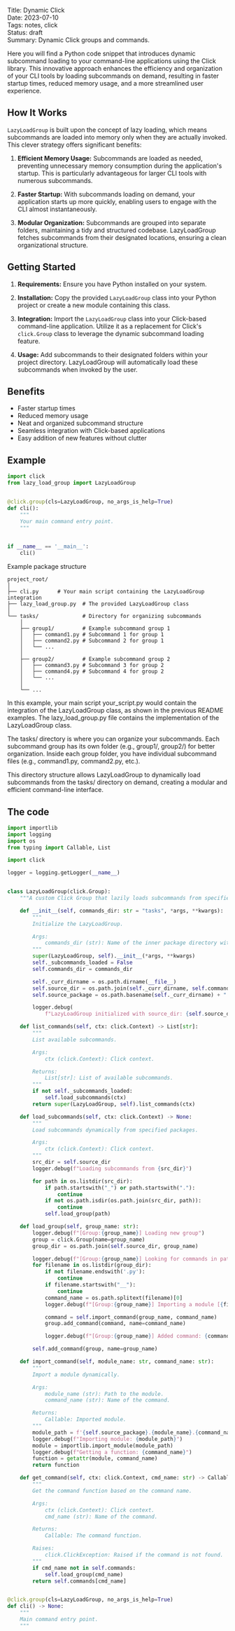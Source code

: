Title: Dynamic Click  
Date: 2023-07-10  
Tags: notes, click  
Status: draft  
Summary: Dynamic Click groups and commands.  

Here you will find a Python code snippet that introduces dynamic subcommand loading to your command-line applications
using the Click
library. This innovative approach enhances the efficiency and organization of your CLI tools by loading subcommands on
demand, resulting in faster startup times, reduced memory usage, and a more streamlined user experience.

## How It Works

`LazyLoadGroup` is built upon the concept of lazy loading, which means subcommands are loaded into memory only when they
are actually invoked. This clever strategy offers significant benefits:

1. **Efficient Memory Usage:** Subcommands are loaded as needed, preventing unnecessary memory consumption during the
   application's startup. This is particularly advantageous for larger CLI tools with numerous subcommands.

2. **Faster Startup:** With subcommands loading on demand, your application starts up more quickly, enabling users to
   engage with the CLI almost instantaneously.

3. **Modular Organization:** Subcommands are grouped into separate folders, maintaining a tidy and structured codebase.
   LazyLoadGroup fetches subcommands from their designated locations, ensuring a clean organizational structure.

## Getting Started

1. **Requirements:** Ensure you have Python installed on your system.

2. **Installation:** Copy the provided `LazyLoadGroup` class into your Python project or create a new module containing
   this class.

3. **Integration:** Import the `LazyLoadGroup` class into your Click-based command-line application. Utilize it as a
   replacement for Click's `click.Group` class to leverage the dynamic subcommand loading feature.

4. **Usage:** Add subcommands to their designated folders within your project directory. LazyLoadGroup will
   automatically load these subcommands when invoked by the user.

## Benefits

- Faster startup times
- Reduced memory usage
- Neat and organized subcommand structure
- Seamless integration with Click-based applications
- Easy addition of new features without clutter

## Example

```python
import click
from lazy_load_group import LazyLoadGroup


@click.group(cls=LazyLoadGroup, no_args_is_help=True)
def cli():
    """
    Your main command entry point.
    """


if __name__ == '__main__':
    cli()

```

Example package structure

```shell
project_root/
│
├── cli.py      # Your main script containing the LazyLoadGroup integration
├── lazy_load_group.py  # The provided LazyLoadGroup class
│
└── tasks/              # Directory for organizing subcommands
    │
    ├── group1/         # Example subcommand group 1
    │   ├── command1.py # Subcommand 1 for group 1
    │   ├── command2.py # Subcommand 2 for group 1
    │   └── ...
    │
    ├── group2/         # Example subcommand group 2
    │   ├── command3.py # Subcommand 3 for group 2
    │   ├── command4.py # Subcommand 4 for group 2
    │   └── ...
    │
    └── ...
```

In this example, your main script your_script.py would contain the integration of the LazyLoadGroup class, as shown in
the previous README examples. The lazy_load_group.py file contains the implementation of the LazyLoadGroup class.

The tasks/ directory is where you can organize your subcommands. Each subcommand group has its own folder (e.g.,
group1/, group2/) for better organization. Inside each group folder, you have individual subcommand files (e.g.,
command1.py, command2.py, etc.).

This directory structure allows LazyLoadGroup to dynamically load subcommands from the tasks/ directory on demand,
creating a modular and efficient command-line interface.

## The code

```python
import importlib
import logging
import os
from typing import Callable, List

import click

logger = logging.getLogger(__name__)


class LazyLoadGroup(click.Group):
    """A custom Click Group that lazily loads subcommands from specified packages."""

    def __init__(self, commands_dir: str = "tasks", *args, **kwargs):
        """
        Initialize the LazyLoadGroup.

        Args:
            commands_dir (str): Name of the inner package directory with groups..
        """
        super(LazyLoadGroup, self).__init__(*args, **kwargs)
        self._subcommands_loaded = False
        self.commands_dir = commands_dir

        self._curr_dirname = os.path.dirname(__file__)
        self.source_dir = os.path.join(self._curr_dirname, self.commands_dir)
        self.source_package = os.path.basename(self._curr_dirname) + "." + self.commands_dir

        logger.debug(
            f"LazyLoadGroup initialized with source_dir: {self.source_dir}, source_package: {self.source_package}")

    def list_commands(self, ctx: click.Context) -> List[str]:
        """
        List available subcommands.

        Args:
            ctx (click.Context): Click context.

        Returns:
            List[str]: List of available subcommands.
        """
        if not self._subcommands_loaded:
            self.load_subcommands(ctx)
        return super(LazyLoadGroup, self).list_commands(ctx)

    def load_subcommands(self, ctx: click.Context) -> None:
        """
        Load subcommands dynamically from specified packages.

        Args:
            ctx (click.Context): Click context.
        """
        src_dir = self.source_dir
        logger.debug(f"Loading subcommands from {src_dir}")

        for path in os.listdir(src_dir):
            if path.startswith("_") or path.startswith("."):
                continue
            if not os.path.isdir(os.path.join(src_dir, path)):
                continue
            self.load_group(path)

    def load_group(self, group_name: str):
        logger.debug(f"[Group:{group_name}] Loading new group")
        group = click.Group(name=group_name)
        group_dir = os.path.join(self.source_dir, group_name)

        logger.debug(f"[Group:{group_name}] Looking for commands in path: {group_dir}")
        for filename in os.listdir(group_dir):
            if not filename.endswith('.py'):
                continue
            if filename.startswith("__"):
                continue
            command_name = os.path.splitext(filename)[0]
            logger.debug(f"[Group:{group_name}] Importing a module [{filename}]. Looking for function [{command_name}]")

            command = self.import_command(group_name, command_name)
            group.add_command(command, name=command_name)

            logger.debug(f"[Group:{group_name}] Added command: {command_name}")

        self.add_command(group, name=group_name)

    def import_command(self, module_name: str, command_name: str):
        """
        Import a module dynamically.

        Args:
            module_name (str): Path to the module.
            command_name (str): Name of the command.

        Returns:
            Callable: Imported module.
        """
        module_path = f'{self.source_package}.{module_name}.{command_name}'
        logger.debug(f"Importing module: {module_path}")
        module = importlib.import_module(module_path)
        logger.debug(f"Getting a function: {command_name}")
        function = getattr(module, command_name)
        return function

    def get_command(self, ctx: click.Context, cmd_name: str) -> Callable:
        """
        Get the command function based on the command name.

        Args:
            ctx (click.Context): Click context.
            cmd_name (str): Name of the command.

        Returns:
            Callable: The command function.

        Raises:
            click.ClickException: Raised if the command is not found.
        """
        if cmd_name not in self.commands:
            self.load_group(cmd_name)
        return self.commands[cmd_name]


@click.group(cls=LazyLoadGroup, no_args_is_help=True)
def cli() -> None:
    """
    Main command entry point.
    """


```